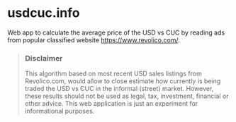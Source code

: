 # usdcuc.info
Web app to calculate the average price of the USD vs CUC by reading ads from popular classified website https://www.revolico.com/.

> ### Disclaimer
> This algorithm based on most recent USD sales listings from Revolico.com, would allow to close estimate how currently is being traded the USD vs CUC in the informal (street) market. However, these results should not be used as legal, tax, investment, financial or other advice. This web application is just an experiment for informational purposes.
